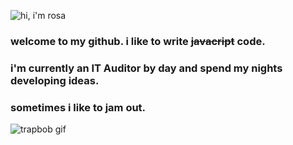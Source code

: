 ![hi, i'm rosa](https://github.com/rcowe/rcowe/blob/main/assets/2021-07-24_15-28-51.gif)

### welcome to my github. i like to write ~~javacript~~ code.
### i'm currently an IT Auditor by day and spend my nights developing ideas.


### sometimes i like to jam out.
![trapbob gif]()


<!--
**rcowe/rcowe** is a ✨ _special_ ✨ repository because its `README.md` (this file) appears on your GitHub profile.

Here are some ideas to get you started:

- 🔭 I’m currently working on ...
- 🌱 I’m currently learning ...
- 👯 I’m looking to collaborate on ...
- 🤔 I’m looking for help with ...
- 💬 Ask me about ...
- 📫 How to reach me: ...
- 😄 Pronouns: ...
- ⚡ Fun fact: ...
-->
